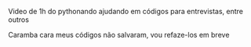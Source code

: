 Video de 1h do pythonando ajudando em códigos para entrevistas, entre outros

Caramba cara meus códigos não salvaram, vou refaze-los em breve
